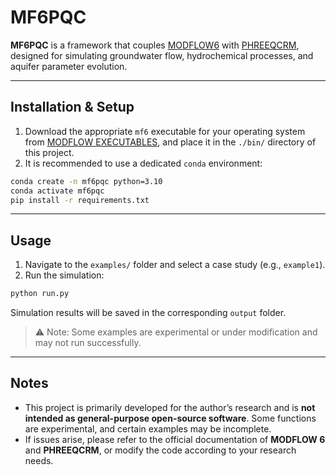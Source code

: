 # MF6PQC

**MF6PQC** is a framework that couples [MODFLOW6](https://github.com/MODFLOW-ORG/modflow6) with [PHREEQCRM](https://github.com/usgs-coupled/phreeqcrm), designed for simulating groundwater flow, hydrochemical processes, and aquifer parameter evolution.

---

## Installation & Setup

1. Download the appropriate `mf6` executable for your operating system from [MODFLOW EXECUTABLES](https://github.com/MODFLOW-ORG/executables), and place it in the `./bin/` directory of this project.
2. It is recommended to use a dedicated `conda` environment:

```bash
conda create -n mf6pqc python=3.10
conda activate mf6pqc
pip install -r requirements.txt
````

---

## Usage

1. Navigate to the `examples/` folder and select a case study (e.g., `example1`).
2. Run the simulation:

```bash
python run.py
```

Simulation results will be saved in the corresponding `output` folder.

> ⚠️ Note: Some examples are experimental or under modification and may not run successfully.

---

## Notes

- This project is primarily developed for the author’s research and is **not intended as general-purpose open-source software**. Some functions are experimental, and certain examples may be incomplete.
- If issues arise, please refer to the official documentation of **MODFLOW 6** and **PHREEQCRM**, or modify the code according to your research needs.